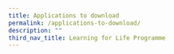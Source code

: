 ```yaml
---
title: Applications to download
permalink: /applications-to-download/
description: ""
third_nav_title: Learning for Life Programme
---
```

